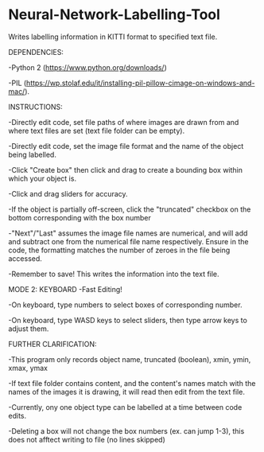 # Neural-Network-Labelling-Tool
Writes labelling information in KITTI format to specified text file.


DEPENDENCIES:

-Python 2 (https://www.python.org/downloads/)

-PIL (https://wp.stolaf.edu/it/installing-pil-pillow-cimage-on-windows-and-mac/).


INSTRUCTIONS:

-Directly edit code, set file paths of where images are drawn from and where text files are set (text file folder can be empty).

-Directly edit code, set the image file format and the name of the object being labelled.

-Click "Create box" then click and drag to create a bounding box within which your object is.

-Click and drag sliders for accuracy.

-If the object is partially off-screen, click the "truncated" checkbox on the bottom corresponding with the box number

-"Next"/"Last" assumes the image file names are numerical, and will add and subtract one from the numerical file name respectively.  Ensure in the code, the formatting matches the number of zeroes in the file being accessed.

-Remember to save!  This writes the information into the text file.


MODE 2: KEYBOARD -Fast Editing!

-On keyboard, type numbers to select boxes of corresponding number.

-On keyboard, type WASD keys to select sliders, then type arrow keys to adjust them.


FURTHER CLARIFICATION:

-This program only records object name, truncated (boolean), xmin, ymin, xmax, ymax

-If text file folder contains content, and the content's names match with the names of the images it is drawing, it will read then edit from the text file.

-Currently, ony one object type can be labelled at a time between code edits.

-Deleting a box will not change the box numbers (ex. can jump 1-3), this does not afftect writing to file (no lines skipped)
